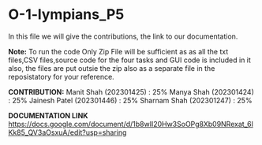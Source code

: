 # O-1-lympians_P5

In this file we will give the contributions, the link to our documentation.

**Note:**
To run the code Only Zip File will be sufficient as as all the txt files,CSV files,source code for the four tasks and GUI code is included in it also, the files are put outsie the zip also as a separate file in the reposistatory for your reference.

**CONTRIBUTION:**
Manit Shah (202301425) : 25%
Manya Shah (202301424) : 25%
Jainesh Patel (202301446) : 25%
Sharnam Shah (202301247) : 25%


**DOCUMENTATION LINK**
https://docs.google.com/document/d/1b8wIl20Hw3SoOPg8Xb09NRexat_6lKk85_QV3aOsxuA/edit?usp=sharing



